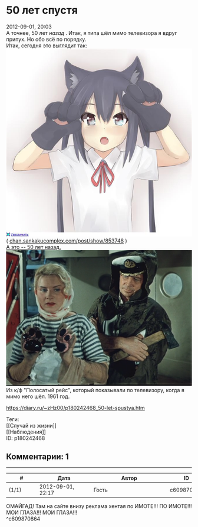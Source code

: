 50 лет спустя
=============

  
2012-09-01, 20:03  
 А точнее, 50 лет  *назад*  . Итак, я типа шёл мимо телевизора я вдруг припух. Но обо всё по порядку.   
 Итак, сегодня это выглядит так:   
   [![](pics/1c2053c0aa0at.jpg)](http://radikal.ru/F/s017.radikal.ru/i429/1209/20/1c2053c0aa0a.jpg.html)    
 (  [chan.sankakucomplex.com/post/show/853748](http://chan.sankakucomplex.com/post/show/853748)  )    
  [А это -- 50 лет назад.](https://zHz00.diary.ru/p180242468.htm?index=1#linkmore180242468m1)      
  ![](pics/32616f7cefbc.png)    
 Из к/ф "Полосатый рейс", который показывали по телевизору, когда я мимо него шёл. 1961 год.     
  
<https://diary.ru/~zHz00/p180242468_50-let-spustya.htm>  
  
Теги:  
[[Случай из жизни]]  
[[Наблюдения]]  
ID: p180242468  


Комментарии: 1
--------------

  


---



|         #         |              Дата              |                     Автор                     |           ID           |
| --- | --- | --- | --- |
| (1/1) | 2012-09-01, 22:17 | Гость | c609870864 |

  
 ОМАЙГАД! Там на сайте внизу реклама хентая по ИМОТЕ!!! ПО ИМОТЕ!!! МОИ ГЛАЗА!!! МОИ ГЛАЗА!!!   
 ^c609870864